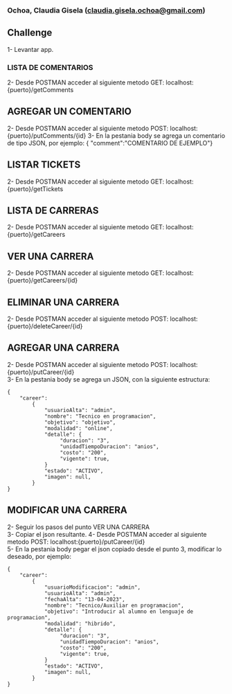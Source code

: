 ### Ochoa, Claudia Gisela (claudia.gisela.ochoa@gmail.com)

## Challenge


1- Levantar app. 

### LISTA DE COMENTARIOS
2- Desde POSTMAN acceder al siguiente metodo GET: localhost:{puerto}/getComments


## AGREGAR UN COMENTARIO
2- Desde POSTMAN acceder al siguiente metodo POST: localhost:{puerto}/putComments/{id}
3- En la pestania body se agrega un comentario de tipo JSON, por ejemplo:
{ "comment":"COMENTARIO DE EJEMPLO"}

## LISTAR TICKETS
2- Desde POSTMAN acceder al siguiente metodo GET: localhost:{puerto}/getTickets

## LISTA DE CARRERAS
2- Desde POSTMAN acceder al siguiente metodo GET: localhost:{puerto}/getCareers


## VER UNA CARRERA
2- Desde POSTMAN acceder al siguiente metodo GET: localhost:{puerto}/getCareers/{id} 


## ELIMINAR UNA CARRERA
2- Desde POSTMAN acceder al siguiente metodo POST: localhost:{puerto}/deleteCareer/{id}  


## AGREGAR UNA CARRERA
2- Desde POSTMAN acceder al siguiente metodo POST: localhost:{puerto}/putCareer/{id}  
3- En la pestania body se agrega un JSON, con la siguiente estructura:
```
{
    "career": 
        {
			"usuarioAlta": "admin",
            "nombre": "Tecnico en programacion",
		    "objetivo": "objetivo",
		    "modalidad": "online",
		    "detalle": {
                 "duracion": "3",
                 "unidadTiempoDuracion": "anios",
                 "costo": "200",
                 "vigente": true,
            }
		    "estado": "ACTIVO",
		    "imagen": null,
        }
}
```
			
## MODIFICAR UNA CARRERA
2- Seguir los pasos del punto VER UNA CARRERA  
3- Copiar el json resultante.
4- Desde POSTMAN acceder al siguiente metodo POST: localhost:{puerto}/putCareer/{id}  
5- En la pestania body pegar el json copiado desde el punto 3, modificar lo deseado, por ejemplo:  
```
{  
    "career":   
        {  
			"usuarioModificacion": "admin",  
			"usuarioAlta": "admin",  
			"fechaAlta": "13-04-2023",  
            "nombre": "Tecnico/Auxiliar en programacion",  
		    "objetivo": "Introducir al alumno en lenguaje de programacion",  
		    "modalidad": "hibrido",  
		    "detalle": {  
                 "duracion": "3",  
                 "unidadTiempoDuracion": "anios",  
                 "costo": "200",  
                 "vigente": true,  
            }  
		    "estado": "ACTIVO",  
		    "imagen": null,  
        }  
}
```


